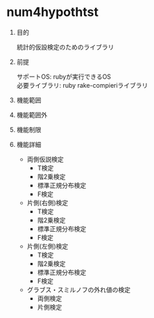 num4hypothtst
=============
1. 目的

   統計的仮設検定のためのライブラリ 

1. 前提

   サポートOS: rubyが実行できるOS  
   必要ライブラリ:  ruby rake-compieriライブラリ  

1. 機能範囲

1. 機能範囲外

1. 機能制限

1. 機能詳細
    * 両側仮説検定
      - T検定
      - 階2乗検定
      - 標準正規分布検定
      - F検定
    * 片側(右側)検定
      - T検定
      - 階2乗検定
      - 標準正規分布検定
      - F検定
    * 片側(左側)検定
      - T検定
      - 階2乗検定
      - 標準正規分布検定
      - F検定
   * グラブス・スミルノフの外れ値の検定
     - 両側検定
     - 片側検定
 
